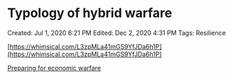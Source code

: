 # Typology of hybrid warfare

Created: Jul 1, 2020 6:21 PM
Edited: Dec 2, 2020 4:31 PM
Tags: Resilience

[https://whimsical.com/L3zpMLa41mGS9YfJDa6h1P](https://whimsical.com/L3zpMLa41mGS9YfJDa6h1P)

 

[Preparing for economic warfare](Preparing%20for%20economic%20warfare%20007487cb3fd84debb97256610fd11622.md)